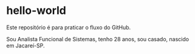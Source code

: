 # hello-world
Este repositório é para praticar o fluxo do GitHub.

Sou Analista Funcional de Sistemas, tenho 28 anos, sou casado, nascido em Jacareí-SP. 

